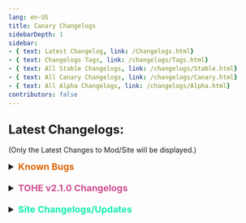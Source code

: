 ```yaml
---
lang: en-US
title: Canary Changelogs
sidebarDepth: 1
sidebar:
- { text: Latest Changelog, link: /Changelogs.html}
- { text: Changelogs Tags, link: /changelogs/Tags.html}
- { text: All Stable Changelogs, link: /changelogs/Stable.html}
- { text: All Canary Changelogs, link: /changelogs/Canary.html}
- { text: All Alpha Changelogs, link: /changelogs/Alpha.html}
contributors: false
---
```


## <font size=5em><b>Latest Changelogs:</b></font><br>
(Only the Latest Changes to Mod/Site will be displayed.)

<font size=4em>
<details>
<summary><b><font color=#de6707>Known Bugs</font></b></summary>

= <font color=#de6707><b>KNOWN BUG</b></font>: Servers may be unstable as the protocol requires fixing on Innersloth's side<br>
= <font color=#de6707><b>KNOWN BUG</b></font>: Doppelganger, Swift, & Imitator are working, but are unstable<br>
= <font color=#de6707><b>KNOWN BUG</b></font>: Modded clients have some problems, so it is  temporarily recommended that only the host has the mod installed, and players to join on Vanilla.<br>
= <font color=#de6707><b>KNOWN BUG</b></font>: Black screen after meeting for vanilla players (This is not fixable at this time as it's an issue with Vanilla, not TOHE)<br>
</details>
<br>
<details>
<summary><b><font color=#cf4e8f>TOHE v2.1.0 Changelogs</font></b></summary>
::: danger Caution
= <font color=#de6707><b>KNOWN BUG</b></font>: Servers may be unstable as the protocol requires fixing on Innersloth's side<br>
= <font color=#de6707><b>KNOWN BUG</b></font>: Doppelganger, Swift, & Imitator are working, but are unstable<br>
= <font color=#de6707><b>KNOWN BUG</b></font>: Modded clients have some problems, so it is  temporarily recommended that only the host has the mod installed, and players to join on Vanilla.<br>
= <font color=#de6707><b>KNOWN BUG</b></font>: Black screen after meeting for vanilla players (This is not fixable at this time as it's an issue with Vanilla, not TOHE)<br>
:::

::: tip Extra Info
= <font color=#ece218><b>NOTICE</b></font>: Support latest version Among Us v2024.6.18 (By [**TommyXL**](https://github.com/Tommy-XL), [**Pietro**](https://github.com/Pietrodjaowjao), [**Drakos**](https://github.com/Ultradragon005), [**NikoCat223**](https://github.com/NikoCat233))<br>
= <font color=#ece218><b>NOTICE</b></font>: New Settings UI (Base ported from [TOH-Y](https://github.com/Yumenopai/TownOfHost_Y))<br>
:::

* By [**TommyXL**](https://github.com/Tommy-XL)<br>
= <font color=#1376f0><b>BUG FIX</b></font>: Fixed bug when after guessing, Judge, etc. the meeting status was not checked<br>
= <font color=#1376f0><b>BUG FIX</b></font>: Fixed bug when Pelican ended the game when eaten players returned<br>
= <font color=#1376f0><b>BUG FIX</b></font>: Fixed Avenger when they try to kill Necromancer<br>
= <font color=#1376f0><b>BUG FIX</b></font>: Fixed Bodyguard/Crusader when they killed Bodyguard/Crusader, Taskinator and Veteran<br>
= <font color=#1376f0><b>BUG FIX</b></font>: Fixed "Quizmaster.None"<br>
= <font color=#1376f0><b>BUG FIX</b></font>: Fixed missed string "*MayorHideVote" for Vindicator<br>
= <font color=#1376f0><b>BUG FIX</b></font>: Fixed bug when Madmate assign Neutrals (Does not apply to Admirer)<br>
= <font color=#1376f0><b>BUG FIX</b></font>: Fixed bug when Camouflage did not disappear after Camouflager was erased<br>
= <font color=#1376f0><b>BUG FIX</b></font>: Probably fixed the bug when Kamikaze killed players during exile<br>
= <font color=#1376f0><b>BUG FIX</b></font>: Probably fixed bug when in-game result displayed randomized nicknames<br>
= <font color=#1376f0><b>BUG FIX</b></font>: Fixed bug when Auto Start always stes ans saved 0 kill cooldown<br>
= <font color=#1376f0><b>BUG FIX</b></font>: Other small fixes that occurred in certain cases<br>
= <font color=#e08709><b>IMPROVEMENT</b></font>: Swift can no longer get Tricky and vice versa<br>
= <font color=#e08709><b>IMPROVEMENT</b></font>: Remove unnecessary parenthesis for Lighter<br>

* By [**Drakos**](https://github.com/Ultradragon005)<br>
= <font color=#1376f0><b>BUG FIX</b></font>: Fixed bug when Fortune Teller shows "INVALID:NotAssigned"<br>

## Special thanks for help developing this version:
[**TommyXL**](https://github.com/Tommy-XL), [**Drakos**](https://github.com/Ultradragon005), [**NikoCat223**](https://github.com/NikoCat233), [**Pietro**](https://github.com/Pietrodjaowjao), [**D1GQ**](https://github.com/D1GQ), [**ryuk**](https://github.com/ryuk2098), [**Marg**](https://github.com/MargaretTheFool), [**Moe**](https://github.com/0xDrMoe), [**WaterPanda**](#), [**乐崽吖**](https://github.com/LezaiYa), [**Gurge44**](https://www.youtube.com/@200iqguy), [**NotPyro404**](https://sites.google.com/view/notpyro404), [**GameTechGuides**](https://github.com/GameTechGuides)
</details>
<br>
<details>
<summary><b><font color=#12edaf>Site Changelogs/Updates</font></b></summary>

* By [**Pyro**](https://sites.google.com/view/notpyro404)<br>
= <font color=#ece218><b>NOTICE</b></font>: Updated to v2.0.0<br>
\+ Have a good day!<br>
= <font color=#ece218><b>NOTICE</b></font>: If there are any other issues, or you simply have feedback, open a forum in `#website-feedback`! Thank you!<br>
= <font color=#e08709><b>IMPROVEMENT</b></font>: Added `Other` as a Tab for Add-ons as it's nicer to keep all addons in the same group (I'm not adding them to Game Modifiers, that's ugly).<br>
\+ <font color=green><b>NEW</b></font>: Added `Translations.md` (Instead of cluttering `Resources.md` with future Translation Submissions, Translations will be listed here.) Currently has no entries, nor submissions.<br>
\+ <font color=green><b>NEW</b></font>: Tab Favicon (Thanks Theta!)<br>
= <font color=#e08709><b>IMPROVEMENT</b></font>: All Commands + Hot-Keys are updated and finally listed. (Minus a few variants. However, variants like `/r` & `/role` were included.)<br>
= <font color=#F6BE00><b>CHANGE</b></font>: Dev Builds are now listed as Alpha Builds, this is due to a name change coming soon in the future.<br>
= <font color=#fdf08e><b>NOTE</b></font>: Role Counts/Amounts are finally corrected, thanks Drakos for doing the numbers! No idea what `[None] = Count: 13` still means though.<br>
= <font color=#ece218><b>NOTICE</b></font>: `zh-CN` and `fr` are fully up-to-date with Main (en-US), but not translated, meaning Simplified Chinese & French Translations are still in the works, sorry!<br>
= <font color=#fdf08e><b>NOTE</b></font>: You may realize that there are 3 results of roles if you use the built-in search bar. This is because you are getting a copy for every instance (Currently, `fr` & `zh-CN`) that is not yet translated. (An example being Reverie, even though <i>most</i> roles will display 3 results.)<br>
![image](./images/SearchReverie3BUG.png)<br>
</details>
</font>